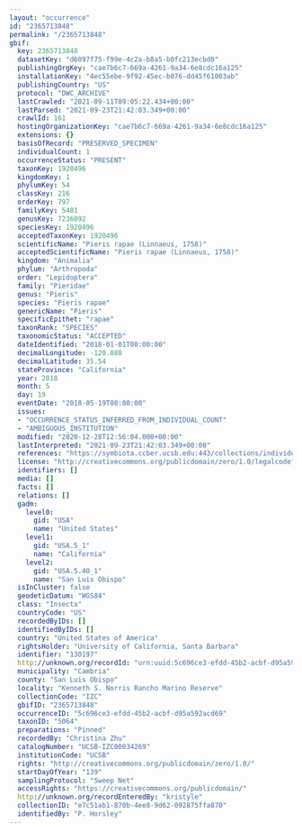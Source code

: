 ```yaml
---
layout: "occurrence"
id: "2365713848"
permalink: "/2365713848"
gbif:
  key: 2365713848
  datasetKey: "d6097f75-f99e-4c2a-b8a5-b0fc213ecbd0"
  publishingOrgKey: "cae7b6c7-669a-4261-9a34-6e8cdc16a125"
  installationKey: "4ec55ebe-9f92-45ec-b076-dd45f61003ab"
  publishingCountry: "US"
  protocol: "DWC_ARCHIVE"
  lastCrawled: "2021-09-11T09:05:22.434+00:00"
  lastParsed: "2021-09-23T21:42:03.349+00:00"
  crawlId: 161
  hostingOrganizationKey: "cae7b6c7-669a-4261-9a34-6e8cdc16a125"
  extensions: {}
  basisOfRecord: "PRESERVED_SPECIMEN"
  individualCount: 1
  occurrenceStatus: "PRESENT"
  taxonKey: 1920496
  kingdomKey: 1
  phylumKey: 54
  classKey: 216
  orderKey: 797
  familyKey: 5481
  genusKey: 7236092
  speciesKey: 1920496
  acceptedTaxonKey: 1920496
  scientificName: "Pieris rapae (Linnaeus, 1758)"
  acceptedScientificName: "Pieris rapae (Linnaeus, 1758)"
  kingdom: "Animalia"
  phylum: "Arthropoda"
  order: "Lepidoptera"
  family: "Pieridae"
  genus: "Pieris"
  species: "Pieris rapae"
  genericName: "Pieris"
  specificEpithet: "rapae"
  taxonRank: "SPECIES"
  taxonomicStatus: "ACCEPTED"
  dateIdentified: "2018-01-01T00:00:00"
  decimalLongitude: -120.088
  decimalLatitude: 35.54
  stateProvince: "California"
  year: 2018
  month: 5
  day: 19
  eventDate: "2018-05-19T00:00:00"
  issues:
  - "OCCURRENCE_STATUS_INFERRED_FROM_INDIVIDUAL_COUNT"
  - "AMBIGUOUS_INSTITUTION"
  modified: "2020-12-28T12:56:04.000+00:00"
  lastInterpreted: "2021-09-23T21:42:03.349+00:00"
  references: "https://symbiota.ccber.ucsb.edu:443/collections/individual/index.php?occid=130197"
  license: "http://creativecommons.org/publicdomain/zero/1.0/legalcode"
  identifiers: []
  media: []
  facts: []
  relations: []
  gadm:
    level0:
      gid: "USA"
      name: "United States"
    level1:
      gid: "USA.5_1"
      name: "California"
    level2:
      gid: "USA.5.40_1"
      name: "San Luis Obispo"
  isInCluster: false
  geodeticDatum: "WGS84"
  class: "Insecta"
  countryCode: "US"
  recordedByIDs: []
  identifiedByIDs: []
  country: "United States of America"
  rightsHolder: "University of California, Santa Barbara"
  identifier: "130197"
  http://unknown.org/recordId: "urn:uuid:5c696ce3-efdd-45b2-acbf-d95a592acd69"
  municipality: "Cambria"
  county: "San Luis Obispo"
  locality: "Kenneth S. Norris Rancho Marino Reserve"
  collectionCode: "IZC"
  gbifID: "2365713848"
  occurrenceID: "5c696ce3-efdd-45b2-acbf-d95a592acd69"
  taxonID: "5064"
  preparations: "Pinned"
  recordedBy: "Christina Zhu"
  catalogNumber: "UCSB-IZC00034269"
  institutionCode: "UCSB"
  rights: "http://creativecommons.org/publicdomain/zero/1.0/"
  startDayOfYear: "139"
  samplingProtocol: "Sweep Net"
  accessRights: "https://creativecommons.org/publicdomain/"
  http://unknown.org/recordEnteredBy: "kristyle"
  collectionID: "e7c51ab1-870b-4ee8-9d62-092875ffa870"
  identifiedBy: "P. Horsley"
---
```

